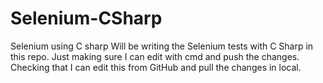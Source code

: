 # Selenium-CSharp
Selenium using C sharp 
Will be writing the Selenium tests with C Sharp in this repo.
Just making sure I can edit with cmd and push the changes.
Checking that I can edit this from GitHub and pull the changes in local.
